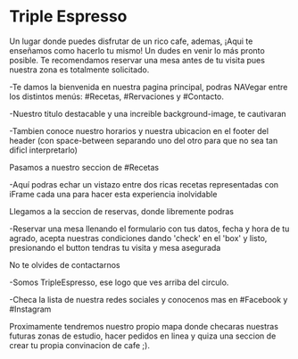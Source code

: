 # Triple Espresso

Un lugar donde puedes disfrutar de un rico cafe, ademas, ¡Aqui te enseñamos como hacerlo tu mismo! Un dudes en venir lo más pronto posible. Te recomendamos reservar una mesa antes de tu visita pues nuestra zona es totalmente solicitado.

-Te damos la bienvenida en nuestra pagina principal, podras NAVegar entre los distintos menús: #Recetas, #Rervaciones y #Contacto.

-Nuestro titulo destacable y una increible background-image, te cautivaran

-Tambien conoce nuestro horarios y nuestra ubicacion en el footer del header (con space-between separando uno del otro para que no sea tan dificl interpretarlo)

Pasamos a nuestro seccion de #Recetas

-Aquí podras echar un vistazo entre dos ricas recetas representadas con iFrame cada una para hacer esta experiencia inolvidable

Llegamos a la seccion de reservas, donde libremente podras

-Reservar una mesa llenando el formulario con tus datos, fecha y hora de tu agrado, acepta nuestras condiciones dando 'check' en el 'box' y listo, presionando el button tendras tu visita y mesa asegurada

No te olvides de contactarnos

-Somos TripleEspresso, ese logo que ves arriba del circulo.

-Checa la lista de nuestra redes sociales y conocenos mas en #Facebook y #Instagram

Proximamente tendremos nuestro propio mapa donde checaras nuestras futuras zonas de estudio, hacer pedidos en linea y quiza una seccion de crear tu propia convinacion de cafe ;).
